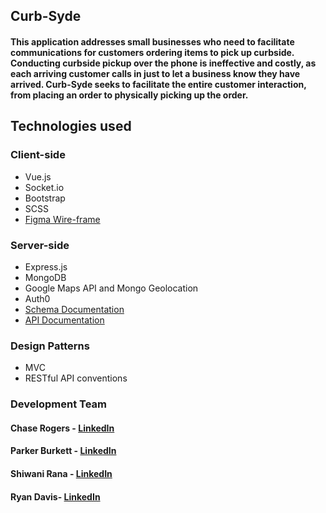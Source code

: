 ## **Curb-Syde**

#### This application addresses small businesses who need to facilitate communications for customers ordering items to pick up curbside. Conducting curbside pickup over the phone is ineffective and costly, as each arriving customer calls in just to let a business know they have arrived. Curb-Syde seeks to facilitate the entire customer interaction, from placing an order to physically picking up the order. 

## **Technologies used**                                                                                   
### Client-side
* Vue.js
* Socket.io
* Bootstrap
* SCSS
* [Figma Wire-frame](https://www.figma.com/file/Rfcj1Ozan2HCAIyt3Vvwfz/The-good-Figma?node-id=0%3A1)

### Server-side
* Express.js
* MongoDB
* Google Maps API and Mongo Geolocation
* Auth0
* [Schema Documentation](https://docs.google.com/document/d/16iiaLuH-n2RI2PWrnXmTHFqTotc_XHG_xWcyqwozlcM/edit?usp=sharing)
* [API Documentation](https://docs.google.com/document/d/1xjRnCQQ266jboJWWnUtdsLCaC-SjhOTgawNv92Ri5Dw/edit?usp=sharing)

### Design Patterns
* MVC
* RESTful API conventions

### Development Team
#### Chase Rogers - [LinkedIn](https://www.linkedin.com/in/chase16rogers/)
#### Parker Burkett - [LinkedIn](https://www.linkedin.com/in/parker-burkett/)
#### Shiwani Rana - [LinkedIn](https://www.linkedin.com/in/shiwani-rana/)
#### Ryan Davis- [LinkedIn](https://www.linkedin.com/in/ryan-davis021/)
